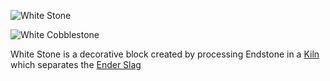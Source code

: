 ![White Stone](block:betterwithmods:aesthetic@6)

![White Cobblestone](block:betterwithmods:aesthetic@7)

White Stone is a decorative block created by processing Endstone in a [Kiln](kiln.md) which separates the [Ender Slag](../items/ender_slag.md)
